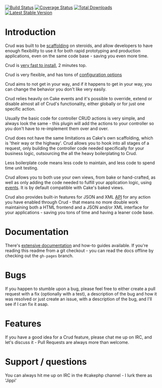 [![Build Status](https://travis-ci.org/FriendsOfCake/crud?branch=master)](https://travis-ci.org/FriendsOfCake/crud)
[![Coverage Status](https://coveralls.io/repos/FriendsOfCake/crud/badge.png?branch=master)](https://coveralls.io/r/FriendsOfCake/crud?branch=mater)
[![Total Downloads](https://poser.pugx.org/FriendsOfCake/crud/d/total.png)](https://packagist.org/packages/FriendsOfCake/crud)
[![Latest Stable Version](https://poser.pugx.org/FriendsOfCake/crud/v/stable.png)](https://packagist.org/packages/FriendsOfCake/crud)

# Introduction

Crud was built to be [scaffolding](http://book.cakephp.org/2.0/en/controllers/scaffolding.html) on steroids, and allow
developers to have enough flexibility to use it for both rapid prototyping and production applications, even on the same
code base - saving you even more time.

Crud is [very fast to install](http://friendsofcake.com/crud/docs/installation.html), 2 minutes top.

Crud is very flexible, and has tons of [configuration options](http://friendsofcake.com/crud/docs/configuration.html)

Crud aims to not get in your way, and if it happens to get in your way, you can change the behavior you don't like very
easily.

Crud relies heavily on Cake events and it's possible to override, extend or disable almost all of Crud's functionality,
either globally or for just one specific action.

Usually the basic code for controller CRUD actions is very simple, and always look the same - this plugin will add the
actions to your controller so you don't have to re-implement them over and over.

Crud does not have the same limitations as Cake's own scaffolding, which is 'their way or the highway'. Crud allows you
to hook into all stages of a request, only building the controller code needed specifically for your business logic,
outsourcing the all the heavy boilerplating to Crud.

Less boilerplate code means less code to maintain, and less code to spend time unit testing.

Crud allows you to both use your own views, from bake or hand-crafted, as well as only adding the code needed to fulfill
your application logic, using [events](http://friendsofcake.com/crud/docs/events.html). It is by default compatible with Cake's baked views.

Crud also provides built-in features for JSON and XML [API](http://friendsofcake.com/crud/docs/listeners/api.html) for any
action you have enabled through Crud - that means no more double work maintaining both a HTML frontend and a JSON and/or
XML interface for your applications - saving you tons of time and having a leaner code base.

# Documentation

There's [extensive documentation](http://friendsofcake.com/crud/docs/) and how-to guides available. If you're reading
this readme from a git checkout - you can read the docs offline by checking out the `gh-pages` branch.

# Bugs

If you happen to stumble upon a bug, please feel free to either create a pull request with a fix (optionally with a test),
a description of the bug and how it was resolved or just create an issue, with a description of the bug, and I'll see if
I can fix it asap.

# Features

If you have a good idea for a Crud feature, please chat me up on IRC, and let's discuss it - Pull Requests are always
more than welcome.

# Support / questions

You can always hit me up on IRC in the #cakephp channel - I lurk there as 'Jippi'
